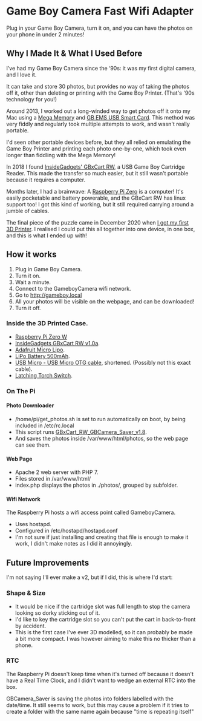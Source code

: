 # Game Boy Camera Fast Wifi Adapter
Plug in your Game Boy Camera, turn it on, and you can have the photos on your phone in under 2 minutes!

## Why I Made It & What I Used Before
I’ve had my Game Boy Camera since the ‘90s: it was my first digital camera, and I love it.

It can take and store 30 photos, but provides no way of taking the photos off it, other than deleting or printing with the Game Boy Printer. (That's '90s technology for you!)

Around 2013, I worked out a long-winded way to get photos off it onto my Mac using a 
[Mega Memory](https://amzn.to/3qkxBq7) and 
[GB EMS USB Smart Card](https://www.retromodding.com/products/gb-ems-usb-64m-smart-card).
This method was very fiddly and regularly took multiple attempts to work, and wasn't really portable.

I'd seen other portable devices before, but they all relied on emulating the Game Boy Printer and printing each photo one-by-one, which took even longer than fiddling with the Mega Memory!

In 2018 I found [InsideGadgets' GBxCart RW](https://www.gbxcart.com/), a USB Game Boy Cartridge Reader. This made the transfer so much easier, but it still wasn't portable because it requires a computer.

Months later, I had a brainwave: A [Raspberry Pi Zero](https://www.raspberrypi.org/products/raspberry-pi-zero-w/) is a computer! It's easily pocketable and battery powerable, and the GBxCart RW has linux support too! I got this kind of working, but it still required carrying around a jumble of cables.

The final piece of the puzzle came in December 2020 when [I got my first 3D Printer](https://www.youtube.com/watch?v=37BOSv3g0ls). I realised I could put this all together into one device, in one box, and this is what I ended up with!

## How it works

 1. Plug in Game Boy Camera.
 2. Turn it on.
 3. Wait a minute.
 4. Connect to the GameboyCamera wifi network.
 5. Go to http://gameboy.local
 6. All your photos will be visible on the webpage, and can be downloaded!
 7. Turn it off.

### Inside the 3D Printed Case.
 - [Raspberry Pi Zero W](https://www.raspberrypi.org/products/raspberry-pi-zero-w/)
 - [InsideGadgets GBxCart RW v1.0a](https://www.gbxcart.com/).
 - [Adafruit Micro Lipo](https://www.adafruit.com/product/1904).
 - [LiPo Battery 500mAh](https://shop.pimoroni.com/products/lipo-battery-pack?variant=20429082055).
 - [USB Micro - USB Micro OTG cable](https://thepihut.com/products/micro-usb-to-micro-usb-otg-cable-10-12-25-30cm-long), shortened. (Possibly not this exact cable).
 - [Latching Torch Switch](https://www.ebay.co.uk/itm/184567179734?hash=item2af90fa9d6:g:x~IAAOSwrU1a~j8y).

### On The Pi
#### Photo Downloader
 - /home/pi/get_photos.sh is set to run automatically on boot, by being included in /etc/rc.local
 - This script runs [GBxCart_RW_GBCamera_Saver_v1.8](https://github.com/insidegadgets/GBxCart-RW/tree/master/Interface_Programs).
 - And saves the photos inside /var/www/html/photos, so the web page can see them.

#### Web Page
 - Apache 2 web server with PHP 7.
 - Files stored in /var/www/html/
 - index.php displays the photos in ./photos/, grouped by subfolder.

#### Wifi Network
The Raspberry Pi hosts a wifi access point called GameboyCamera.

 - Uses hostapd.
 - Configured in /etc/hostapd/hostapd.conf
 - I'm not sure if just installing and creating that file is enough to make it work, I didn't make notes as I did it annoyingly.

## Future Improvements
I'm not saying I'll ever make a v2, but if I did, this is where I'd start:

### Shape & Size
 - It would be nice if the cartridge slot was full length to stop the camera looking so dorky sticking out of it.
 - I'd like to key the cartridge slot so you can't put the cart in back-to-front by accident.
 - This is the first case I've ever 3D modelled, so it can probably be made a bit more compact. I was however aiming to make this no thicker than a phone.

### RTC
The Raspberry Pi doesn't keep time when it's turned off because it doesn't have a Real Time Clock, and I didn't want to wedge an external RTC into the box.

GBCamera_Saver is saving the photos into folders labelled with the date/time. It still seems to work, but this may cause a problem if it tries to create a folder with the same name again because "time is repeating itself"
